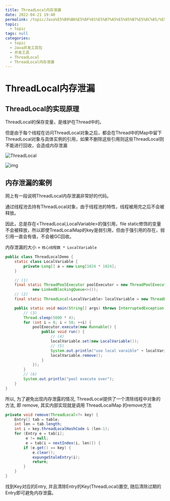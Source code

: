 ```yaml
---
title: ThreadLocal内存泄漏
date: 2022-04-21 19:40
permalink: /topic/Java%E5%B9%B6%E5%8F%91%E5%B7%A5%E5%85%B7%E5%8C%85/%E5%B9%B6%E5%8F%91%E5%B7%A5%E5%85%B7/ThreadLocal/ThreadLocal%E5%86%85%E5%AD%98%E6%B3%84%E6%BC%8F
topic: 
  - topic
tags: null
categories: 
  - topic
  - Java并发工具包
  - 并发工具
  - ThreadLocal
  - ThreadLocal内存泄漏
---
```

# ThreadLocal内存泄漏

## ThreadLocal的实现原理

ThreadLocal的保存变量，是维护在Thread中的。

但是由于每个线程在访问ThreadLocal对象之后，都会在Thread中的Map中留下ThreadLocal对象与具体实例的引用，如果不删除这些引用则这些ThreadLocal则不能进行回收，会造成内存泄漏

![ThreadLocal](https://www.shiyitopo.tech/uPic/ThreadLocal.png)

![img](https://www.shiyitopo.tech/uPic/Cgq2xl5Pld-AHFhJAADLtGXmSxc833.png)

## 内存泄漏的案例

网上有一段说明ThreadLocal内存泄漏非常好的代码。

通过线程池去持有ThreadLocal对象，由于线程池的特性，线程被用完之后不会被释放。

因此，总是存在<ThreadLocal,LocalVariable>的强引用，file static修饰的变量不会被释放，所以即使TreadLocalMap的key是弱引用，但由于强引用的存在，弱引用一直会有值，不会被GC回收。

内存泄漏的大小 = `核心线程数 * LocalVariable`

```java
public class ThreadLocalDemo {
    static class LocalVariable {
        private Long[] a = new Long[1024 * 1024];
    }

    // (1)
    final static ThreadPoolExecutor poolExecutor = new ThreadPoolExecutor(5, 5, 1, TimeUnit.MINUTES,
            new LinkedBlockingQueue<>());
    // (2)
    final static ThreadLocal<LocalVariable> localVariable = new ThreadLocal<LocalVariable>();

    public static void main(String[] args) throws InterruptedException {
        // (3)
        Thread.sleep(5000 * 4);
        for (int i = 0; i < 50; ++i) {
            poolExecutor.execute(new Runnable() {
                public void run() {
                    // (4)
                    localVariable.set(new LocalVariable());
                    // (5)
                    System.out.println("use local varaible" + localVariable.get());
                    localVariable.remove();
                }
            });
        }
        // (6)
        System.out.println("pool execute over");
    }
}
```

所以, 为了避免出现内存泄露的情况, ThreadLocal提供了一个清除线程中对象的方法, 即 remove, 其实内部实现就是调用 ThreadLocalMap 的remove方法

```java
private void remove(ThreadLocal<?> key) {
    Entry[] tab = table;
    int len = tab.length;
    int i = key.threadLocalHashCode & (len-1);
    for (Entry e = tab[i];
         e != null;
         e = tab[i = nextIndex(i, len)]) {
        if (e.get() == key) {
            e.clear();
            expungeStaleEntry(i);
            return;
        }
    }
}

```

找到Key对应的Entry, 并且清除Entry的Key(ThreadLocal)置空, 随后清除过期的Entry即可避免内存泄露。
